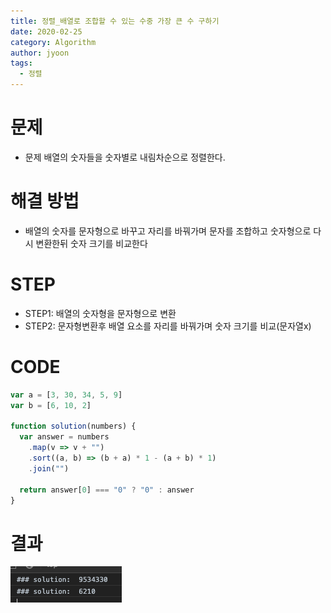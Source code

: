 ```yaml
---
title: 정렬_배열로 조합할 수 있는 수중 가장 큰 수 구하기
date: 2020-02-25
category: Algorithm
author: jyoon
tags:
  - 정렬
---
```


# 문제

- 문제 배열의 숫자들을 숫자별로 내림차순으로 정렬한다.

# 해결 방법

- 배열의 숫자를 문자형으로 바꾸고 자리를 바꿔가며 문자를 조합하고 숫자형으로 다시 변환한뒤 숫자 크기를 비교한다

# STEP

- STEP1: 배열의 숫자형을 문자형으로 변환
- STEP2: 문자형변환후 배열 요소를 자리를 바꿔가며 숫자 크기를 비교(문자열x)

# CODE

```js
var a = [3, 30, 34, 5, 9]
var b = [6, 10, 2]

function solution(numbers) {
  var answer = numbers
    .map(v => v + "")
    .sort((a, b) => (b + a) * 1 - (a + b) * 1)
    .join("")

  return answer[0] === "0" ? "0" : answer
}
```

# 결과

![](result.png)

